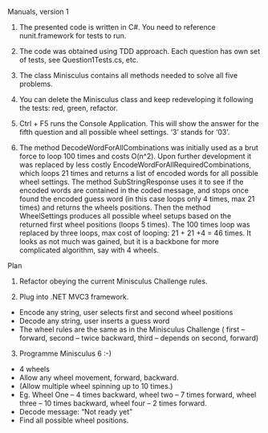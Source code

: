 Manuals, version 1

1)  The presented code is written in C#. You need to reference nunit.framework for tests to run.

2)	The code was obtained using TDD approach. Each question has own set of tests, see Question1Tests.cs, etc.

3)	The class Minisculus contains all methods needed to solve all five problems.

4)	You can delete the Minisculus class and keep redeveloping it following the tests: red, green, refactor. 

5)	Ctrl + F5 runs the Console Application. This will show the answer for the fifth question and all possible wheel settings. ‘3’ stands for ‘03’.

6)	The method DecodeWordForAllCombinations was initially used as a brut force to loop 100 times and costs O(n^2). Upon further development it was replaced by less costly EncodeWordForAllRequiredCombinations, which loops 21 times and returns a list of encoded words for all possible wheel settings. The method SubStringResponse uses it to see if the encoded words are contained in the coded message, and stops once found the encoded guess word (in this case loops only 4 times, max 21 times) and returns the wheels positions. Then the method WheelSettings produces all possible wheel setups based on the returned first wheel positions (loops 5 times).   The 100 times loop was replaced by three loops, max cost of looping: 21 + 21 +4 = 46 times.
It looks as not much was gained, but it is a backbone for more complicated algorithm, say with 4 wheels.  

Plan

1)	Refactor obeying the current Minisculus Challenge rules.

2)	Plug into .NET MVC3 framework.
-	Encode any string, user selects first and second wheel positions 
-	Decode any string, user inserts a guess word
-	The wheel rules are the same as in the Minisculus Challenge ( first – forward, second – twice backward, third – depends on second, forward)

3)	Programme Minisculus 6 :-)
-	4 wheels
-	Allow any wheel movement, forward, backward.
-	(Allow multiple wheel spinning up to 10 times.)
-	Eg. Wheel One – 4 times backward, wheel two – 7 times forward, wheel three – 10 times backward, wheel four – 2 times forward. 
-	Decode message: “Not ready yet”
-	Find all possible wheel positions.
